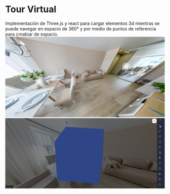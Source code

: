 # Tour Virtual
Implementación de Three.js y react para cargar elementos 3d mientras se puede navegar en espacio de 360° y por medio de puntos de referencia para cmabiar de espacio.
![](./space.png)
![](./uploadObject3D.png)